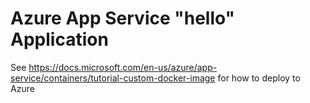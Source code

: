 # Azure App Service "hello" Application

See https://docs.microsoft.com/en-us/azure/app-service/containers/tutorial-custom-docker-image for how to deploy to Azure
